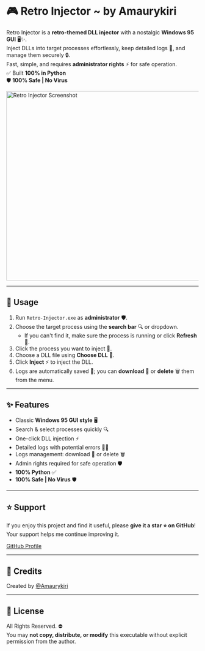 # 🎮 Retro Injector ~ by Amaurykiri

Retro Injector is a **retro-themed DLL injector** with a nostalgic **Windows 95 GUI** 🖥️✨.  
Inject DLLs into target processes effortlessly, keep detailed logs 📜, and manage them securely 🔒.  
Fast, simple, and requires **administrator rights** ⚡ for safe operation.  
✅ Built **100% in Python**  
🛡️ **100% Safe | No Virus**

<img width="518" height="495" alt="Retro Injector Screenshot" src="https://github.com/user-attachments/assets/7ca2c640-1521-433b-98e0-3b7294f3b5a1" />

---

## 🚀 Usage

1. Run `Retro-Injector.exe` as **administrator** 🛡️.  
2. Choose the target process using the **search bar** 🔍 or dropdown.  
   - If you can't find it, make sure the process is running or click **Refresh** 🔄.  
3. Click the process you want to inject 🎯.  
4. Choose a DLL file using **Choose DLL** 📂.  
5. Click **Inject** ⚡ to inject the DLL.  
6. Logs are automatically saved 📝; you can **download** 💾 or **delete** 🗑️ them from the menu.

---

## ✨ Features

- Classic **Windows 95 GUI style** 🖥️  
- Search & select processes quickly 🔍  
- One-click DLL injection ⚡  
- Detailed logs with potential errors 📜❌  
- Logs management: download 💾 or delete 🗑️  
- Admin rights required for safe operation 🛡️  
- **100% Python** ✅  
- **100% Safe | No Virus** 🛡️

---

## ⭐ Support

If you enjoy this project and find it useful, please **give it a star ⭐ on GitHub**!  
Your support helps me continue improving it.  

[GitHub Profile](https://github.com/Amaurykiri)

---

## 👑 Credits

Created by [@Amaurykiri](https://github.com/Amaurykiri)  

---

## 📝 License

All Rights Reserved. ⛔  
You may **not copy, distribute, or modify** this executable without explicit permission from the author.
